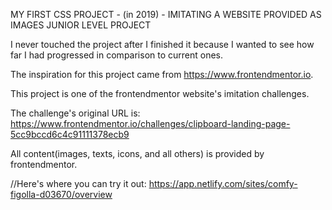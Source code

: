 MY FIRST CSS PROJECT - (in 2019) - IMITATING A WEBSITE PROVIDED AS IMAGES
JUNIOR LEVEL PROJECT
 
 
I never touched the project after I finished it because I wanted to see how far I had progressed in comparison to current ones.
 
 
The inspiration for this project came from https://www.frontendmentor.io.
 
 
This project is one of the frontendmentor website's imitation challenges.
 
 
The challenge's original URL is:
https://www.frontendmentor.io/challenges/clipboard-landing-page-5cc9bccd6c4c91111378ecb9
 
 
All content(images, texts, icons, and all others) is provided by frontendmentor.
 
  
//Here's where you can try it out: https://app.netlify.com/sites/comfy-figolla-d03670/overview
